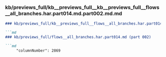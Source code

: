 ### kb/previews_full/kb__previews_full__kb__previews_full__flows__all_branches.har.part014.md.part002.md.md

```md
### kb/previews_full/kb__previews_full__flows__all_branches.har.part014.md.part002.md

```md
### kb/previews_full/flows__all_branches.har.part014.md (part 002)

```md
     "columnNumber": 2869
                    
```

```

```

```
